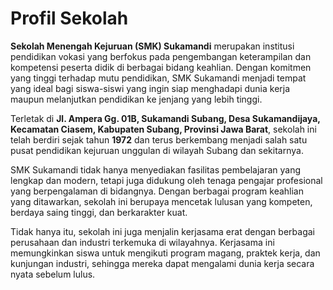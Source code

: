<!--
 - Initial Concept and Written by Nuryadani.
 - Edited by Dhefa Gusni Azzahra (Ryuu Mitsuki)
 -->

# Profil Sekolah

**Sekolah Menengah Kejuruan (SMK) Sukamandi** merupakan institusi pendidikan vokasi yang berfokus pada pengembangan keterampilan dan kompetensi peserta didik di berbagai bidang keahlian. Dengan komitmen yang tinggi terhadap mutu pendidikan, SMK Sukamandi menjadi tempat yang ideal bagi siswa-siswi yang ingin siap menghadapi dunia kerja maupun melanjutkan pendidikan ke jenjang yang lebih tinggi.

Terletak di **Jl. Ampera Gg. 01B, Sukamandi Subang, Desa Sukamandijaya, Kecamatan Ciasem, Kabupaten Subang, Provinsi Jawa Barat**, sekolah ini telah berdiri sejak tahun **1972** dan terus berkembang menjadi salah satu pusat pendidikan kejuruan unggulan di wilayah Subang dan sekitarnya.

SMK Sukamandi tidak hanya menyediakan fasilitas pembelajaran yang lengkap dan modern, tetapi juga didukung oleh tenaga pengajar profesional yang berpengalaman di bidangnya. Dengan berbagai program keahlian yang ditawarkan, sekolah ini berupaya mencetak lulusan yang kompeten, berdaya saing tinggi, dan berkarakter kuat.

Tidak hanya itu, sekolah ini juga menjalin kerjasama erat dengan berbagai perusahaan dan industri terkemuka di wilayahnya. Kerjasama ini memungkinkan siswa untuk mengikuti program magang, praktek kerja, dan kunjungan industri, sehingga mereka dapat mengalami dunia kerja secara nyata sebelum lulus.
